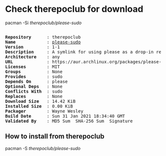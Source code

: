 # Check therepoclub for download

pacman -Si *therepoclub/please-sudo*

<div class="highlight"><pre class="highlight"><text>
<b>Repository</b>      : therepoclub
<b>Name</b>            : <a href="../../x86_64/please-sudo-1-1-any.pkg.tar.zst">please-sudo</a>
<b>Version</b>         : 1-1
<b>Description</b>     : A symlink for using please as a drop-in replacement to sudo
<b>Architecture</b>    : any
<b>URL</b>             : https://aur.archlinux.org/packages/please-sudo
<b>Licenses</b>        : MIT
<b>Groups</b>          : None
<b>Provides</b>        : sudo
<b>Depends On</b>      : please
<b>Optional Deps</b>   : None
<b>Conflicts With</b>  : sudo
<b>Replaces</b>        : None
<b>Download Size</b>   : 14.42 KiB
<b>Installed Size</b>  : 0.00 KiB
<b>Packager</b>        : Wayne Wesley <wayne6324@gmail.com>
<b>Build Date</b>      : Sun 31 Jan 2021 18:34:40 GMT
<b>Validated By</b>    : MD5 Sum  SHA-256 Sum  Signature
</text></pre></div>

## How to install from therepoclub

pacman -S *therepoclub/please-sudo*
